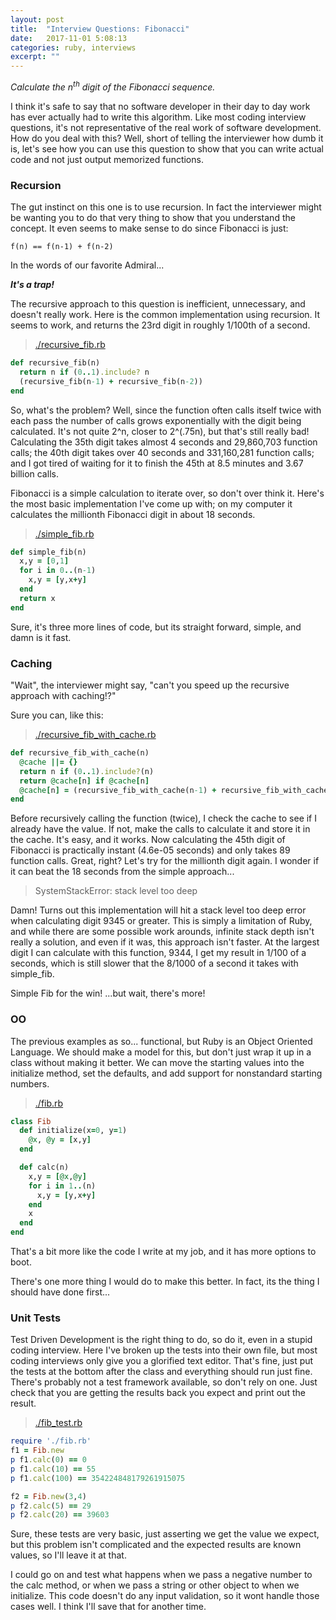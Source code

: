 ```yaml
---
layout: post
title:  "Interview Questions: Fibonacci"
date:   2017-11-01 5:08:13
categories: ruby, interviews
excerpt: ""
---
```

*Calculate the *n*<sup>th</sup> digit of the Fibonacci sequence.*

I think it's safe to say that no software developer in their day to day work has ever actually had to write this algorithm.  Like most coding interview questions, it's not representative of the real work of software development.  How do you deal with this?  Well, short of telling the interviewer how dumb it is, let's see how you can use this question to show that you can write actual code and not just output memorized functions.

### Recursion

The gut instinct on this one is to use recursion.  In fact the interviewer might be wanting you to do that very thing to show that you understand the concept.  It even seems to make sense to do since Fibonacci is just:

```f(n) == f(n-1) + f(n-2)```

In the words of our favorite Admiral...

*__It's a trap!__*

The recursive approach to this question is inefficient, unnecessary, and doesn't really work.  Here is the common implementation using recursion.  It seems to work, and returns the 23rd digit in roughly 1/100th of a second.

> [./recursive_fib.rb](./recursive_fib.rb)
```Ruby
def recursive_fib(n)
  return n if (0..1).include? n
  (recursive_fib(n-1) + recursive_fib(n-2))
end
```

So, what's the problem?  Well, since the function often calls itself twice with each pass the number of calls grows exponentially with the digit being calculated.  It's not quite 2^n, closer to 2^(.75n), but that's still really bad!  Calculating the 35th digit takes almost 4 seconds and 29,860,703 function calls; the 40th digit takes over 40 seconds and 331,160,281 function calls; and I got tired of waiting for it to finish the 45th at 8.5 minutes and 3.67 billion calls.

Fibonacci is a simple calculation to iterate over, so don't over think it.  Here's the most basic implementation I've come up with; on my computer it calculates the millionth Fibonacci digit in about 18 seconds.

> [./simple_fib.rb](./simple_fib.rb)
```Ruby
def simple_fib(n)
  x,y = [0,1]
  for i in 0..(n-1)
    x,y = [y,x+y]
  end
  return x
end
```

Sure, it's three more lines of code, but its straight forward, simple, and damn is it fast.

### Caching

"Wait", the interviewer might say, "can't you speed up the recursive approach with caching!?"

Sure you can, like this:

> [./recursive_fib_with_cache.rb](./recursive_fib_with_cache.rb)
```Ruby
def recursive_fib_with_cache(n)
  @cache ||= {}
  return n if (0..1).include?(n)
  return @cache[n] if @cache[n]
  @cache[n] = (recursive_fib_with_cache(n-1) + recursive_fib_with_cache(n-2))
end
```

Before recursively calling the function (twice), I check the cache to see if I already have the value.  If not, make the calls to calculate it and store it in the cache.  It's easy, and it works.  Now calculating the 45th digit of Fibonacci is practically instant (4.6e-05 seconds) and only takes 89 function calls. Great, right? Let's try for the millionth digit again.  I wonder if it can beat the 18 seconds from the simple approach...

> SystemStackError: stack level too deep

Damn! Turns out this implementation will hit a stack level too deep error when calculating digit 9345 or greater.  This is simply a limitation of Ruby, and while there are some possible work arounds, infinite stack depth isn't really a solution, and even if it was, this approach isn't faster. At the largest digit I can calculate with this function, 9344, I get my result in 1/100 of a seconds, which is still slower that the 8/1000 of a second it takes with simple_fib.

Simple Fib for the win! ...but wait, there's more!

### OO

The previous examples as so... functional, but Ruby is an Object Oriented Language. We should make a model for this, but don't just wrap it up in a class without making it better.  We can move the starting values into the initialize method, set the defaults, and add support for nonstandard starting numbers.

> [./fib.rb](./fib.rb)

```Ruby
class Fib
  def initialize(x=0, y=1)
    @x, @y = [x,y]
  end

  def calc(n)
    x,y = [@x,@y]
    for i in 1..(n)
      x,y = [y,x+y]
    end
    x
  end
end
```

That's a bit more like the code I write at my job, and it has more options to boot.

There's one more thing I would do to make this better.  In fact, its the thing I should have done first...

### Unit Tests

Test Driven Development is the right thing to do, so do it, even in a stupid coding interview.  Here I've broken up the tests into their own file, but most coding interviews only give you a glorified text editor.  That's fine, just put the tests at the bottom after the class and everything should run just fine.  There's probably not a test framework available, so don't rely on one.  Just check that you are getting the results back you expect and print out the result.

> [./fib_test.rb](./fib_test.rb)

```Ruby
require './fib.rb'
f1 = Fib.new
p f1.calc(0) == 0
p f1.calc(10) == 55
p f1.calc(100) == 354224848179261915075

f2 = Fib.new(3,4)
p f2.calc(5) == 29
p f2.calc(20) == 39603
```

Sure, these tests are very basic, just asserting we get the value we expect, but this problem isn't complicated and the expected results are known values, so I'll leave it at that.

I could go on and test what happens when we pass a negative number to the calc method, or when we pass a string or other object to when we initialize.  This code doesn't do any input validation, so it wont handle those cases well.  I think I'll save that for another time.
